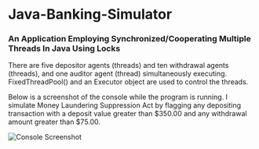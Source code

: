 # Java-Banking-Simulator

### An Application Employing Synchronized/Cooperating Multiple Threads In Java Using Locks

There are five depositor agents (threads) and ten withdrawal agents
(threads), and one auditor agent (thread) simultaneously executing.
FixedThreadPool() and an Executor object are used to control the threads.

Below is a screenshot of the console while the program is running. I simulate Money Laundering Suppression Act
by flagging any depositing transaction with a deposit value greater than $350.00 and any withdrawal amount greater than $75.00.

![Console Screenshot](https://user-images.githubusercontent.com/42612374/229374045-4db5cdc9-b701-47be-b7f0-282d46fc1b5e.PNG)
